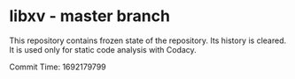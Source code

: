 # libxv - master branch

This repository contains frozen state of the repository.
Its history is cleared. It is used only for static code
analysis with Codacy.

Commit Time: 1692179799